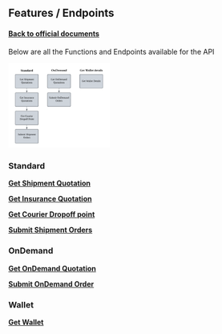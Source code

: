## Features / Endpoints

#### [Back to official documents](../README.md)

Below are all the Functions and Endpoints available for the API

<img src="../pictures/Features%20Chart.png" alt="Features Chart" style="width:40%; margin:0; padding:0;">

### Standard

**[Get Shipment Quotation](Standard/Get%20Shipment%20Quotation.md)**

**[Get Insurance Quotation](Standard/Get%20Insurance%20Quotation.md)**

**[Get Courier Dropoff point](Standard/Get%20Courier%20Dropoff%20point.md)**

**[Submit Shipment Orders](Standard/Submit%20Shipment%20Orders.md)**

### OnDemand

**[Get OnDemand Quotation](OnDemand/Get%20OnDemand%20Quotation.md)**

**[Submit OnDemand Order](OnDemand/Submit%20OnDemand%20Order.md)**

### Wallet

**[Get Wallet](Features%20/Get%20Wallet.md)**
